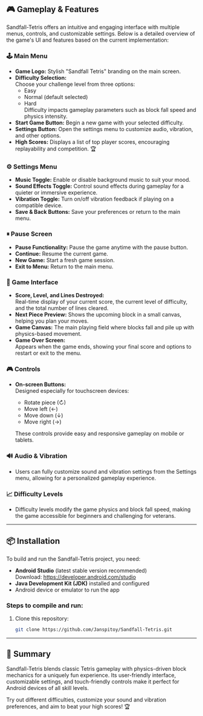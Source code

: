 ## 🎮 Gameplay & Features

Sandfall-Tetris offers an intuitive and engaging interface with multiple menus, controls, and customizable settings. Below is a detailed overview of the game's UI and features based on the current implementation:

### 🕹 Main Menu

- **Game Logo:** Stylish "Sandfall Tetris" branding on the main screen.
- **Difficulty Selection:**  
  Choose your challenge level from three options:
  - Easy
  - Normal (default selected)
  - Hard  
  Difficulty impacts gameplay parameters such as block fall speed and physics intensity.
- **Start Game Button:** Begin a new game with your selected difficulty.
- **Settings Button:** Open the settings menu to customize audio, vibration, and other options.
- **High Scores:** Displays a list of top player scores, encouraging replayability and competition. 🏆

### ⚙️ Settings Menu

- **Music Toggle:** Enable or disable background music to suit your mood.
- **Sound Effects Toggle:** Control sound effects during gameplay for a quieter or immersive experience.
- **Vibration Toggle:** Turn on/off vibration feedback if playing on a compatible device.
- **Save & Back Buttons:** Save your preferences or return to the main menu.

### ⏸ Pause Screen

- **Pause Functionality:** Pause the game anytime with the pause button.
- **Continue:** Resume the current game.
- **New Game:** Start a fresh game session.
- **Exit to Menu:** Return to the main menu.

### 🎲 Game Interface

- **Score, Level, and Lines Destroyed:**  
  Real-time display of your current score, the current level of difficulty, and the total number of lines cleared.
- **Next Piece Preview:** Shows the upcoming block in a small canvas, helping you plan your moves.
- **Game Canvas:** The main playing field where blocks fall and pile up with physics-based movement.
- **Game Over Screen:**  
  Appears when the game ends, showing your final score and options to restart or exit to the menu.

### 🎮 Controls

- **On-screen Buttons:**  
  Designed especially for touchscreen devices:
  - Rotate piece (↻)
  - Move left (←)
  - Move down (↓)
  - Move right (→)
  
  These controls provide easy and responsive gameplay on mobile or tablets.

### 🔊 Audio & Vibration

- Users can fully customize sound and vibration settings from the Settings menu, allowing for a personalized gameplay experience.

### 📈 Difficulty Levels

- Difficulty levels modify the game physics and block fall speed, making the game accessible for beginners and challenging for veterans.


---

## 📦 Installation

To build and run the Sandfall-Tetris project, you need:

- **Android Studio** (latest stable version recommended)  
  Download: https://developer.android.com/studio  
- **Java Development Kit (JDK)** installed and configured  
- Android device or emulator to run the app

### Steps to compile and run:

1. Clone this repository:  
   ```bash
   git clone https://github.com/Janspitoy/Sandfall-Tetris.git

---

## 🎯 Summary

Sandfall-Tetris blends classic Tetris gameplay with physics-driven block mechanics for a uniquely fun experience. Its user-friendly interface, customizable settings, and touch-friendly controls make it perfect for Android devices of all skill levels.

Try out different difficulties, customize your sound and vibration preferences, and aim to beat your high scores! 🏆

